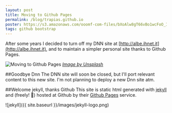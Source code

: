 ```yaml
---
layout: post
title: Moving to Github Pages
permalink: /blog/trapias.github.io
poster: https://s3.amazonaws.com/ooomf-com-files/bXoAlw8gT66vBo1wcFoO_IMG_9181.jpg
tags: github bootstrap
---
```


After some years I decided to turn off my DNN site at [http://albe.ihnet.it](http://albe.ihnet.it), and to maintain a simpler personal site thanks to Github Pages.

<img src="{{ page.poster }}" alt="Moving to Github Pages" />
<i><a href="https://unsplash.com/">Image by Unsplash</a></i>

##Goodbye Dnn
The DNN site will soon be closed, but I'll port relevant content to this new site.
I'm not planning to deploy a new Dnn site atm.

##Welcome jekyll, thanks Github 
This site is static html generated with [jekyll](http://jekyllrb.com/) and (freely! :beer:) hosted at Github by their [Github Pages](https://pages.github.com/) service.

![jekyll]({{ site.baseurl }}/images/jekyll-logo.png)
